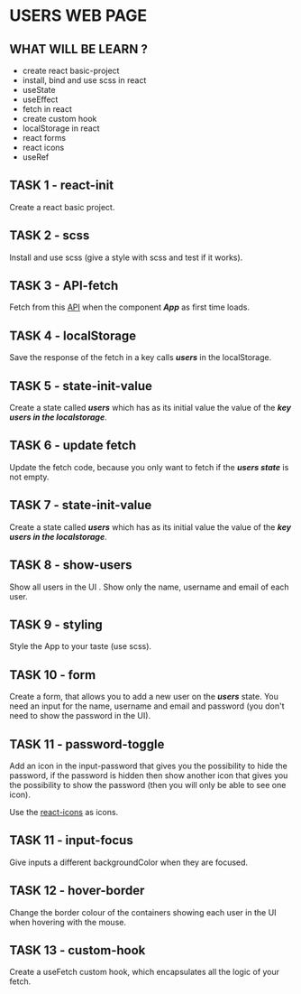 # USERS WEB PAGE

## WHAT WILL BE LEARN ?

- create react basic-project
- install, bind and use scss in react
- useState
- useEffect
- fetch in react
- create custom hook
- localStorage in react
- react forms
- react icons
- useRef

## TASK 1 - react-init

Create a react basic project.

## TASK 2 - scss

Install and use scss (give a style with scss and test if it works).

## TASK 3 - API-fetch

Fetch from this [API](https://jsonplaceholder.typicode.com/users) when the component ***App*** as first time loads.

## TASK 4 - localStorage
    
Save the response of the fetch in a key calls ***users*** in the localStorage.
## TASK 5 - state-init-value
    
Create a state called ***users*** which has as its initial value the value of the ***key users in the localstorage***.

## TASK 6 - update fetch

Update the fetch code, because you only want to fetch if the ***users state*** is not empty.

## TASK 7 - state-init-value
    
Create a state called ***users*** which has as its initial value the value of the ***key users in the localstorage***.

## TASK 8 - show-users
    
Show all users in the UI .
Show only the name, username and email of each user.

## TASK 9 - styling
    
Style the App to your taste (use scss).

## TASK 10 - form
    
Create a form, that allows you to add a new user on the ***users*** state.
You need an input for the name, username and email and password (you don't need to show the password in the UI).

## TASK 11 - password-toggle
    
Add an icon in the input-password that gives you the possibility to hide the password, if the password is hidden then show another icon that gives you the possibility to show the password (then you will only be able to see one icon).

Use the [react-icons](https://react-icons.github.io/react-icons/) as icons.

## TASK 11 - input-focus

Give inputs a different backgroundColor when they are focused.

## TASK 12 - hover-border

Change the border colour of the containers showing each user in the UI when hovering with the mouse.

## TASK 13 - custom-hook

Create a useFetch custom hook, which encapsulates all the logic of your fetch.






